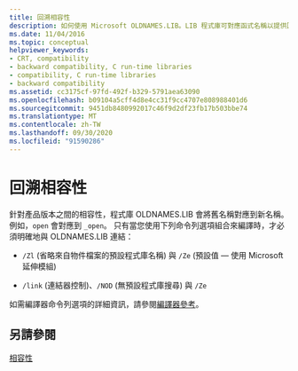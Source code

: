 ```yaml
---
title: 回溯相容性
description: 如何使用 Microsoft OLDNAMES.LIB。LIB 程式庫可對應函式名稱以提供回溯相容性。
ms.date: 11/04/2016
ms.topic: conceptual
helpviewer_keywords:
- CRT, compatibility
- backward compatibility, C run-time libraries
- compatibility, C run-time libraries
- backward compatibility
ms.assetid: cc3175cf-97fd-492f-b329-5791aea63090
ms.openlocfilehash: b09104a5cff4d8e4cc31f9cc4707e808988401d6
ms.sourcegitcommit: 9451db8480992017c46f9d2df23fb17b503bbe74
ms.translationtype: MT
ms.contentlocale: zh-TW
ms.lasthandoff: 09/30/2020
ms.locfileid: "91590286"
---
```

# <a name="backward-compatibility"></a>回溯相容性

針對產品版本之間的相容性，程式庫 OLDNAMES.LIB 會將舊名稱對應到新名稱。 例如，`open` 會對應到 `_open`。 只有當您使用下列命令列選項組合來編譯時，才必須明確地與 OLDNAMES.LIB 連結：

- `/Zl` (省略來自物件檔案的預設程式庫名稱) 與 `/Ze` (預設值 — 使用 Microsoft 延伸模組)

- `/link` (連結器控制)、`/NOD` (無預設程式庫搜尋) 與 `/Ze`

如需編譯器命令列選項的詳細資訊，請參閱[編譯器參考](../build/reference/compiler-options.md)。

## <a name="see-also"></a>另請參閱

[相容性](../c-runtime-library/compatibility.md)
